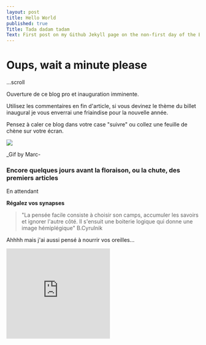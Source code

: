```yaml
---
layout: post
title: Hello World
published: true
Title: Tada dadam tadam
Text: First post on my Github Jekyll page on the non-first day of the BioHacktivist story
---
```


# Oups, wait a minute please
...scroll

Ouverture de ce blog pro et inauguration imminente. 

Utilisez les commentaires en fin d'article, si vous devinez le thème du billet inaugural je vous enverrai une friaindise pour la nouvelle année.

Pensez à caler ce blog dans votre case "suivre" ou collez une feuille de chène sur votre écran.

![](http://media.rhizome.org/blog/9070/Marc-Lee-1.gif)

_Gif by Marc-


### Encore quelques jours avant la floraison, ou la chute, des premiers articles

En attendant

**Régalez vos synapses**

> "La pensée facile consiste à choisir son camps, accumuler les savoirs et ignorer l'autre côté. Il s'ensuit une boiterie logique qui donne une image hémiplégique" 
B.Cyrulnik

Ahhhh mais j'ai aussi pensé à nourrir vos oreilles...

<iframe src="https://www.facebook.com/plugins/video.php?href=https%3A%2F%2Fwww.facebook.com%2FRakim.fans.club%2Fvideos%2F1234865786585665%2F&show_text=0&width=560" width="270" height="235" style="border:none;overflow:hidden" scrolling="no" frameborder="0" allowTransparency="true" allowFullScreen="true"></iframe>
